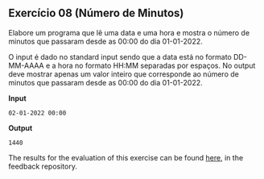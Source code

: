 ## Exercício 08 (Número de Minutos)

Elabore um programa que lê uma data e uma hora e mostra o número de minutos que passaram desde as 00:00 do dia 01-01-2022.

O input é dado no standard input sendo que a data está no formato DD-MM-AAAA e a hora no formato HH:MM separadas por espaços.
No output deve mostrar apenas um valor inteiro que corresponde ao número de minutos que passaram desde as 00:00 do dia 01-01-2022.

**Input**
```
02-01-2022 00:00
```

**Output**
```
1440
```
The results for the evaluation of this exercise can be found [here](https://gitlab.rnl.tecnico.ulisboa.pt/iaed24/feedback/labs/ist163484/-/tree/master/lab05/ex08/README.md), in the feedback repository.

